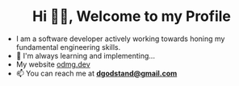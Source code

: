 <h1 align="center">Hi 👋🏾, Welcome to my Profile</h1>

- I am a software developer actively working towards honing my fundamental engineering skills.
- 🌱 I'm always learning and implementing...
- My website [odmg.dev](https://odmg.dev/)
- 📫 You can reach me at **dgodstand@gmail.com**
